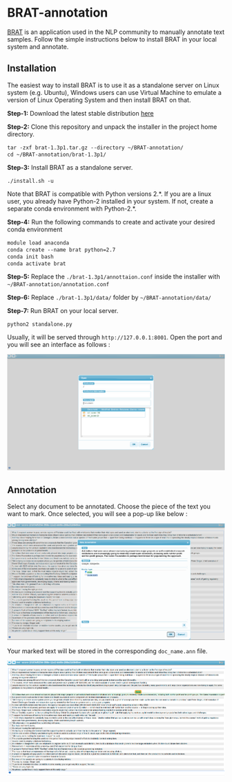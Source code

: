 # BRAT-annotation
[BRAT](https://brat.nlplab.org/) is an application used in the NLP community to manually annotate text samples. Follow the simple instructions below to install BRAT in your local system and annotate.

## Installation
The easiest way to install BRAT is to use it as a standalone server on Linux system (e.g. Ubuntu), Windows users can use Virtual Machine to emulate a version of Linux Operating System and then install BRAT on that.

**Step-1:** Download the latest stable distribution [here](https://github.com/nlplab/brat/releases/tag/v1.3p1)

**Step-2:** Clone this repository and unpack the installer in the project home directory.
````````````````````````````````````````````````````````
tar -zxf brat-1.3p1.tar.gz --directory ~/BRAT-annotation/
cd ~/BRAT-annotation/brat-1.3p1/
````````````````````````````````````````````````````````

**Step-3:** Install BRAT as a standalone server.
```````````````
./install.sh -u 
```````````````

Note that BRAT is compatible with Python versions 2.\*. If you are a linux user, you already have Python-2 installed in your system. If not, create a separate conda environment with Python-2.*.

**Step-4:** Run the following commands to create and activate your desired conda environment
````````````````````````````````````
module load anaconda
conda create --name brat python=2.7
conda init bash
conda activate brat
````````````````````````````````````

**Step-5:** Replace the `./brat-1.3p1/annottaion.conf` inside the installer with `~/BRAT-annotation/annotation.conf` 

**Step-6:** Replace `./brat-1.3p1/data/` folder by `~/BRAT-annotation/data/`

**Step-7:** Run BRAT on your local server.
`````````````````````
python2 standalone.py
`````````````````````
Usually, it will be served through `http://127.0.0.1:8001`. Open the port and you will see an interface as follows :

![Alt text](brat_coll.png?raw=true "Title")

## Annotation

Select any document to be annotated. Choose the piece of the text you want to mark. Once selected, you will see a pop-up like below : 

![Alt text](brat_ann.png?raw=true "Title")

Your marked text will be stored in the corresponding `doc_name.ann` file.

![Alt text](brat_look.png?raw=true "Title")






